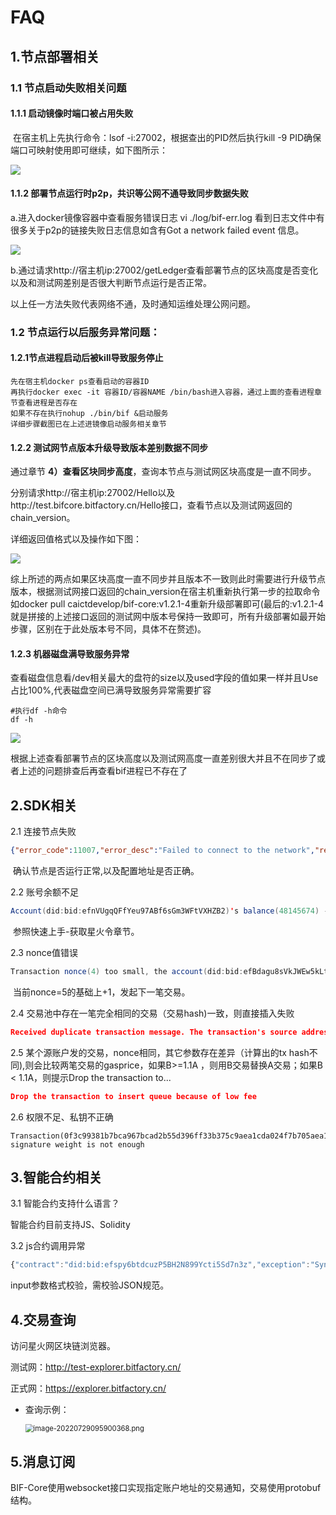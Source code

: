 # FAQ

## 1.节点部署相关

### 1.1 节点启动失败相关问题

#### 1.1.1 启动镜像时端口被占用失败

​    在宿主机上先执行命令：lsof -i:27002，根据查出的PID然后执行kill -9 PID确保端口可映射使用即可继续，如下图所示：

<img src="D:\gitHup\bif-doc\docs\source\_static\images\2022-08-01-16-16-20.png"/>

#### 1.1.2 部署节点运行时p2p，共识等公网不通导致同步数据失败

a.进入docker镜像容器中查看服务错误日志
	vi ./log/bif-err.log
	看到日志文件中有很多关于p2p的链接失败日志信息如含有Got a network failed event 信息。

<img src="D:\gitHup\bif-doc\docs\source\_static\images\2022-07-29-18-10-04.png"/>

b.通过请求http://宿主机ip:27002/getLedger查看部署节点的区块高度是否变化以及和测试网差别是否很大判断节点运行是否正常。

以上任一方法失败代表网络不通，及时通知运维处理公网问题。

### 1.2 节点运行以后服务异常问题：

#### 1.2.1节点进程启动后被kill导致服务停止

    先在宿主机docker ps查看启动的容器ID
    再执行docker exec -it 容器ID/容器NAME /bin/bash进入容器，通过上面的查看进程章节查看进程是否存在
    如果不存在执行nohup ./bin/bif &启动服务
    详细步骤截图已在上述进镜像启动服务相关章节

#### 1.2.2 测试网节点版本升级导致版本差别数据不同步

   通过章节 **4）查看区块同步高度**，查询本节点与测试网区块高度是一直不同步。

  分别请求http://宿主机ip:27002/Hello以及http://test.bifcore.bitfactory.cn/Hello接口，查看节点以及测试网返回的chain_version。

详细返回值格式以及操作如下图：

<img src="D:\gitHup\bif-doc\docs\source\_static\images\2022-08-01-10-35-47.png"/>

综上所述的两点如果区块高度一直不同步并且版本不一致则此时需要进行升级节点版本，根据测试网接口返回的chain_version在宿主机重新执行第一步的拉取命令如docker pull caictdevelop/bif-core:v1.2.1-4重新升级部署即可(最后的:v1.2.1-4就是拼接的上述接口返回的测试网中版本号保持一致即可，所有升级部署如最开始步骤，区别在于此处版本号不同，具体不在赘述)。

#### 1.2.3 机器磁盘满导致服务异常

查看磁盘信息看/dev相关最大的盘符的size以及used字段的值如果一样并且Use占比100%,代表磁盘空间已满导致服务异常需要扩容

```shell
#执行df -h命令
df -h
```

<img src="D:\gitHup\bif-doc\docs\source\_static\images\2022-07-29-18-31-27.png"/>

根据上述查看部署节点的区块高度以及测试网高度一直差别很大并且不在同步了或者上述的问题排查后再查看bif进程已不存在了

## 2.SDK相关

2.1 连接节点失败

```json
{"error_code":11007,"error_desc":"Failed to connect to the network","result":{"hash":null}}
```

​    确认节点是否运行正常,以及配置地址是否正确。

2.2 账号余额不足

```java
Account(did:bid:efnVUgqQFfYeu97ABf6sGm3WFtVXHZB2)'s balance(48145674) - base_reserve(0) is not enough for payment (100000000)
```

​     参照快速上手-获取星火令章节。

2.3 nonce值错误

```java
Transaction nonce(4) too small, the account(did:bid:efBdagu8sVkJWEw5kLt1w69bxa85Kuag) nonce is (5)
```

​    当前nonce=5的基础上+1，发起下一笔交易。

2.4 交易池中存在一笔完全相同的交易（交易hash)一致，则直接插入失败

```json
Received duplicate transaction message. The transaction's source address is did:bid:efnVUgqQFfYeu97ABf6sGm3WFtVXHZB2, and hash is d0cd3c87
```

2.5 某个源账户发的交易，nonce相同，其它参数存在差异（计算出的tx hash不同),则会比较两笔交易的gasprice，如果B>=1.1A ，则用B交易替换A交易；如果B < 1.1A，则提示Drop the transaction to...

```json
Drop the transaction to insert queue because of low fee
```

2.6 权限不足、私钥不正确

```
Transaction(0f3c99381b7bca967bcad2b55d396ff33b375c9aea1cda024f7b705aea1a2e5c) signature weight is not enough
```

## 3.智能合约相关

3.1 智能合约支持什么语言？

智能合约目前支持JS、Solidity

3.2 js合约调用异常

```js
{"contract":"did:bid:efspy6btdcuzP5BH2N899Ycti5Sd7n3z","exception":"SyntaxError: Unexpected token \r in JSON at position 1457","linenum":34,"stack":"SyntaxError: Unexpected token \r in JSON at position 1457\n at JSON.parse (<anonymous>)\n at main (__enable_check_time__:83:22)"}
```

input参数格式校验，需校验JSON规范。

## 4.交易查询

访问星火网区块链浏览器。

测试网：http://test-explorer.bitfactory.cn/

正式网：https://explorer.bitfactory.cn/

* 查询示例：

  <img src="D:/gitHup/bif-doc/docs/source/_static/images/image-20220729095900368.png" alt="image-20220729095900368.png" style="zoom:80%;" />

## 5.消息订阅

BIF-Core使用websocket接口实现指定账户地址的交易通知，交易使用protobuf结构。